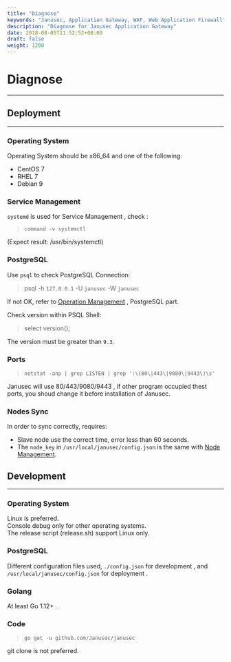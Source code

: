 ```yaml
---
title: "Diagnose"
keywords: "Janusec, Application Gateway, WAF, Web Application Firewall"
description: "Diagnose for Janusec Application Gateway"
date: 2018-08-05T11:52:52+08:00
draft: false
weight: 1200
---
```


# Diagnose
---

## Deployment
---

### Operating System

Operating System should be x86_64 and one of the following:  

* CentOS 7  
* RHEL 7  
* Debian 9  

### Service Management

`systemd` is used for Service Management , check :  

> `command -v systemctl`   

(Expect result: /usr/bin/systemctl) 


### PostgreSQL

Use `psql` to check PostgreSQL Connection:   

> psql -h `127.0.0.1` -U `janusec` -W `janusec`  

If not OK, refer to [Operation Management](/documentation/operation-management) , PostgreSQL part.

Check version within PSQL Shell:   

> select version();  

The version must be greater than `9.3`.  

### Ports

> `netstat -anp | grep LISTEN | grep ':\(80\|443\|9080\|9443\)\s'`  

Janusec will use 80/443/9080/9443 , if other program occupied thest ports, you shoud change it before installation of Janusec.  

### Nodes Sync

In order to sync correctly, requires:  

* Slave node use the correct time, error less than 60 seconds.  
* The `node_key` in `/usr/local/janusec/config.json` is the same with [Node Management](/documentation/node-management).  
  
  
  

## Development

---

### Operating System

Linux is preferred.  
Console debug only for other operating systems.  
The release script (release.sh) support Linux only.  

### PostgreSQL

Different configuration files used, `./config.json` for development , and `/usr/local/janusec/config.json` for deployment .  

### Golang

At least Go 1.12+ .  

### Code

> `go get -u github.com/Janusec/janusec`  

git clone is not preferred.  

